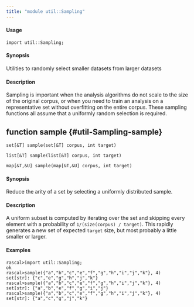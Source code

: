 ```yaml
---
title: "module util::Sampling"
---
```


#### Usage

`import util::Sampling;`

#### Synopsis

Utilities to randomly select smaller datasets from larger datasets

#### Description


Sampling is important when the analysis algorithms do not scale to the size of 
the original corpus, or when you need to train an analysis on a representative
set without overfitting on the entire corpus. These sampling functions all
assume that a uniformly random selection is required.


## function sample {#util-Sampling-sample}

```rascal
set[&T] sample(set[&T] corpus, int target)

list[&T] sample(list[&T] corpus, int target)

map[&T,&U] sample(map[&T,&U] corpus, int target)

```

#### Synopsis

Reduce the arity of a set by selecting a uniformly distributed sample.

#### Description


A uniform subset is computed by iterating over the set and skipping every element
with a probability of `1/(size(corpus) / target)`. This rapidly generates a new set of
expected `target` size, but most probably a little smaller or larger.

#### Examples



```rascal-shell 
rascal>import util::Sampling;
ok
rascal>sample({"a","b","c","e","f","g","h","i","j","k"}, 4)
set[str]: {"c","e","g","h","j","k"}
rascal>sample({"a","b","c","e","f","g","h","i","j","k"}, 4)
set[str]: {"a","b","e","f","g","i","j"}
rascal>sample({"a","b","c","e","f","g","h","i","j","k"}, 4)
set[str]: {"a","c","g","j","k"}
```

